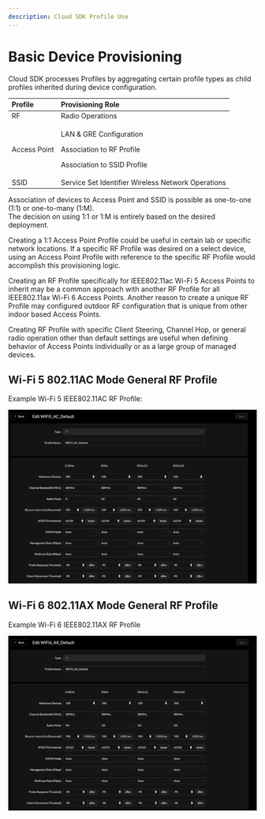 ```yaml
---
description: Cloud SDK Profile Use
---
```


# Basic Device Provisioning

Cloud SDK processes Profiles by aggregating certain profile types as child profiles inherited during device configuration.

<table>
  <thead>
    <tr>
      <th style="text-align:left">Profile</th>
      <th style="text-align:left">Provisioning Role</th>
    </tr>
  </thead>
  <tbody>
    <tr>
      <td style="text-align:left">RF</td>
      <td style="text-align:left">Radio Operations</td>
    </tr>
    <tr>
      <td style="text-align:left">Access Point</td>
      <td style="text-align:left">
        <p>LAN &amp; GRE Configuration</p>
        <p>Association to RF Profile</p>
        <p>Association to SSID Profile</p>
      </td>
    </tr>
    <tr>
      <td style="text-align:left">SSID</td>
      <td style="text-align:left">Service Set Identifier Wireless Network Operations</td>
    </tr>
  </tbody>
</table>

Association of devices to Access Point and SSID is possible as one-to-one \(1:1\) or one-to-many \(1:M\).  
The decision on using 1:1 or 1:M is entirely based on the desired deployment.

Creating a 1:1 Access Point Profile could be useful in certain lab or specific network locations. If a specific RF Profile was desired on a select device, using an Access Point Profile with reference to the specific RF Profile would accomplish this provisioning logic.

Creating an RF Profile specifically for IEEE802.11ac Wi-Fi 5 Access Points to inherit may be a common approach with another RF Profile for all IEEE802.11ax Wi-Fi 6 Access Points. Another reason to create a unique RF Profile may configured outdoor RF configuration that is unique from other indoor based Access Points.

Creating RF Profile with specific Client Steering, Channel Hop, or general radio operation other than default settings are useful when defining behavior of Access Points individually or as a large group of managed devices.

## Wi-Fi 5 802.11AC Mode General RF Profile

Example Wi-Fi 5 IEEE802.11AC RF Profile:

![Wi-Fi 5 Basic RF Profile Settings](../.gitbook/assets/screen-shot-2021-03-29-at-9.07.55-am.png)

## Wi-Fi 6 802.11AX Mode General RF Profile

Example Wi-Fi 6 IEEE802.11AX RF Profile

![Wi-Fi 6 Basic RF Profile Settings](../.gitbook/assets/screen-shot-2021-03-29-at-9.23.14-am.png)

